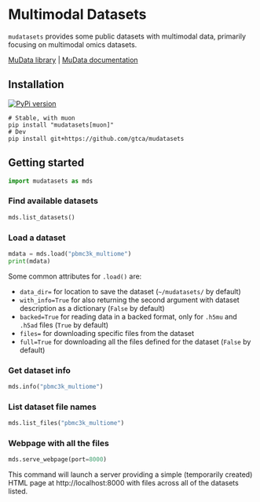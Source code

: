 # Multimodal Datasets

`mudatasets` provides some public datasets with multimodal data, primarily focusing on multimodal omics datasets.

[MuData library](https://github.com/PMBio/mudata) | [MuData documentation](https://mudata.readthedocs.io/)

## Installation

[![PyPi version](https://img.shields.io/pypi/v/mudata)](https://pypi.org/project/mudata)

```
# Stable, with muon
pip install "mudatasets[muon]"
# Dev
pip install git+https://github.com/gtca/mudatasets
```

## Getting started

```py
import mudatasets as mds
```

### Find available datasets

```py
mds.list_datasets()
```

### Load a dataset

```py
mdata = mds.load("pbmc3k_multiome")
print(mdata)
```

Some common attributes for `.load()` are:

- `data_dir=` for location to save the dataset (`~/mudatasets/` by default)
- `with_info=True` for also returning the second argument with dataset description as a dictionary (`False` by default)
- `backed=True` for reading data in a backed format, only for `.h5mu` and `.h5ad` files (`True` by default)
- `files=` for downloading specific files from the dataset
- `full=True` for downloading all the files defined for the dataset (`False` by default)

### Get dataset info

```py
mds.info("pbmc3k_multiome")
```

### List dataset file names

```py
mds.list_files("pbmc3k_multiome")
```

### Webpage with all the files

```py
mds.serve_webpage(port=8000)
```

This command will launch a server providing a simple (temporarily created) HTML page at http://localhost:8000 with files across all of the datasets listed.
